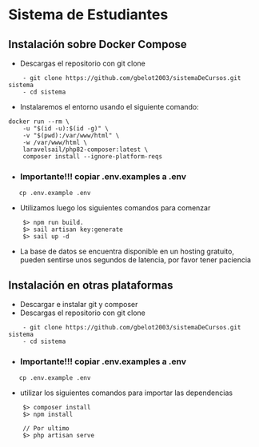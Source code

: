 # Sistema de Estudiantes

## Instalación sobre Docker Compose
- Descargas el repositorio con git clone
```
    - git clone https://github.com/gbelot2003/sistemaDeCursos.git sistema
    - cd sistema
```
- Instalaremos el entorno usando el siguiente comando:
```
docker run --rm \
    -u "$(id -u):$(id -g)" \
    -v "$(pwd):/var/www/html" \
    -w /var/www/html \
    laravelsail/php82-composer:latest \
    composer install --ignore-platform-reqs
```
- ### Importante!!! copiar .env.examples a .env
 ```
    cp .env.example .env
 ```
 - Utilizamos luego los siguientes comandos para comenzar
```
    $> npm run build.
    $> sail artisan key:generate
    $> sail up -d
```
- La base de datos se encuentra disponible en un hosting gratuito, pueden sentirse unos segundos de latencia, por favor tener paciencia

## Instalación en otras plataformas

- Descargar e instalar git y composer
- Descargas el repositorio con git clone
```
    - git clone https://github.com/gbelot2003/sistemaDeCursos.git sistema
    - cd sistema
```
- ### Importante!!! copiar .env.examples a .env
 ```
    cp .env.example .env
 ```

- utilizar los siguientes comandos para importar las dependencias
```
    $> composer install
    $> npm install

    // Por ultimo
    $> php artisan serve
```


